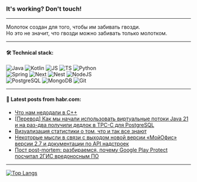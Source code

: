 ### It's working? Don't touch!

---
Молоток создан для того, чтобы им забивать гвозди. <br>
Но это не значит, что гвозди можно забивать только молотком.

---

#### 🛠️ Technical stack:

![Java](https://img.shields.io/badge/Java-informational?logo=Oracle&style=flat&logoColor=white&color=FF4500)
![Kotlin](https://img.shields.io/badge/Kotlin-informational?logo=Kotlin&style=flat&logoColor=white&color=774D97)
![JS](https://img.shields.io/badge/JS-informational?logo=javaScript&style=flat&logoColor=black&color=F7Df1E)
![TS](https://img.shields.io/badge/TypeScript-informational?logo=typeScript&style=flat&logoColor=black&color=017acc)
![Python](https://img.shields.io/badge/Python-informational?logo=Python&style=flat&logoColor=black&color=ffdd54) <br>
![Spring](https://img.shields.io/badge/SpringBoot-informational?logo=SpringBoot&style=flat&logoColor=white&color=6DB33F) 
![Next](https://img.shields.io/badge/Next.js-informational?logo=Next.js&style=flat&logoColor=white&color=3671a1)
![Nest](https://img.shields.io/badge/NestJS-informational?logo=NestJS&style=flat&logoColor=white&color=E0234E)
![NodeJS](https://img.shields.io/badge/NodeJS-informational?logo=node.js&style=flat&logoColor=white&color=70A760) <br>
![PostgreSQL](https://img.shields.io/badge/PostgreSQL-informational?logo=PostgreSQL&style=flat&logoColor=white&color=DAA520)
![MongoDB](https://img.shields.io/badge/MongoDB-informational?logo=MongoDB&style=flat&logoColor=white&color=870000)
![Git](https://img.shields.io/badge/Git-informational?logo=git&style=flat&logoColor=white&color=f74e28)

___

#### 💬 Latest posts from habr.com:

<!-- BLOG-POST-LIST:START -->
- [Что нам недодали в C++](https://habr.com/ru/articles/786582/?utm_source=habrahabr&utm_medium=rss&utm_campaign=786582)
- [[Перевод] Как мы начали использовать виртуальные потоки Java 21 и на раз-два получили дедлок в TPC-C для PostgreSQL](https://habr.com/ru/companies/ydb/articles/786550/?utm_source=habrahabr&utm_medium=rss&utm_campaign=786550)
- [Визуализация статистики о том, что и так все знают](https://habr.com/ru/companies/alfa/articles/786524/?utm_source=habrahabr&utm_medium=rss&utm_campaign=786524)
- [Некоторые мысли в связи с выходом новой версии «МойОфис» версии 2.7 и документации по API надстроек](https://habr.com/ru/articles/786536/?utm_source=habrahabr&utm_medium=rss&utm_campaign=786536)
- [Пост post-mortem: разбираемся, почему Google Play Protect посчитал 2ГИС вредоносным ПО](https://habr.com/ru/companies/2gis/articles/786404/?utm_source=habrahabr&utm_medium=rss&utm_campaign=786404)
<!-- BLOG-POST-LIST:END -->

---
[![Top Langs](https://github-readme-stats-git-master-advtsetting-gmailcom.vercel.app/api/top-langs/?username=zloylis&langs_count=10&hide_title=false&title_color=e6edf3&size_weight=0.5&count_weight=0.5&layout=compact&hide_border=true&theme=dracula)](https://github.com/zloylis)

<!-- ![GitHub stats](https://github-readme-stats-git-master-advtsetting-gmailcom.vercel.app/api?username=zloylis&show_icons=true&hide_border=true&theme=dracula&hide_title=true&include_all_commits=true&count_private=true&hide=contribs&hide_rank=true) -->
